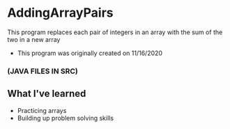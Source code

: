 # AddingArrayPairs

This program replaces each pair of integers in an array with the sum of the two in a new array
* This program was originally created on 11/16/2020

### (JAVA FILES IN SRC)

## What I've learned
* Practicing arrays
* Building up problem solving skills
